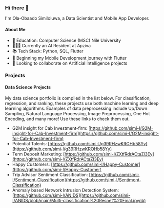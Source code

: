### Hi there 👋

I'm Ola-Obaado Similoluwa, a Data Scientist and Mobile App Developer.

#### About Me
- 📖 Education: Computer Science (MSC) Nile University
- 👷🏻‍♂️ Currently an AI Resident at Apziva
- 📚 Tech Stack: Python, SQL, Flutter
- 🌱 Beginning my Mobile Development journey with Flutter
- 👯 Looking to collaborate on Artificial Intelligence projects

### Projects

#### Data Science Projects

My data science portfolio is compiled in the list below. For classification, regression, and ranking, these projects use both machine learning and deep learning algorithms. Examples of data preprocessing include Up/Down Sampling, Natural Language Processing, Image Preprocessing, One Hot Encoding, and many more! Use these links to check them out.

- G2M insight for Cab Investment-firm: [https://github.com/simi-I/G2M-insight-for-Cab-Investment-firm](https://github.com/simi-I/G2M-insight-for-Cab-Investment-firm)
- Potential Talents: [https://github.com/simi-I/g39RHzwKROHb58Yy](https://github.com/simi-I/g39RHzwKROHb58Yy)
- Term Deposit Marketing: [https://github.com/simi-I/ZXtfRdrACtaZl3Ey](https://github.com/simi-I/ZXtfRdrACtaZl3Ey)
- Happy Customers: [https://github.com/simi-I/Happy-Customer](https://github.com/simi-I/Happy-Customer)
- Trip Advisor Sentiment Classification: [https://github.com/simi-I/Sentiment-Classification](https://github.com/simi-I/Sentiment-Classification)
- Anomaly based Network Intrusion Detection System: [https://github.com/simi-I/ANIDS](https://github.com/simi-I/ANIDS/blob/main/Multi-classification%20Resnet%20Final.ipynb)

